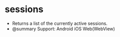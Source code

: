 # sessions

* Returns a list of the currently active sessions.
* @summary Support: Android iOS Web(WebView)